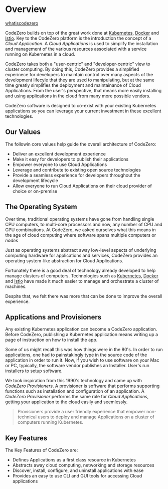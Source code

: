 # Overview #

[whatiscodezero](../_fragments/whatiscodezero.md ':include')

CodeZero builds on top of the great work done at [Kubernetes](http://kubernetes.io), [Docker](http://docker.com) and [Istio](http://istio.io). Key to the CodeZero platform is the introduction the concept of a *Cloud Application*. A *Cloud Applications* is used to simplify the installation and management of the various resources associated with a service running on Kubernetes in a cloud.

CodeZero takes both a "user-centric" and "developer-centric" view to cluster computing. By doing this, CodeZero provides a simplified experinece for developers to maintain control over many aspects of the development lifecyle that they are used to manipulating, but at the same time greatly simplifies the deployment and maintainance of Cloud Applications. From the user's perspective, that means more easily installing and using applications in the cloud from many more possible vendors.

CodeZero software is designed to co-exist with your existing Kubernetes applications so you can leverage your current investment in these excellent technologies.

## Our Values ##

The followin core values help guide the overall architecture of CodeZero:

* Deliver an excellent development experience
* Make it easy for developers to publish their applications
* Empower everyone to use Cloud Applications
* Leverage and contribute to existing open source technologies
* Provide a seamless experience for developers throughout the development lifecycle
* Allow  everyone to run Cloud Applications on their cloud provider of choice or on-premise

## The Operating System ##

Over time, traditional operating systems have gone from handling single CPU computers, to multi-core processors and now, any number of CPU and GPU combinations. At CodeZero, we asked ourselves what this means in the age of cloud computing where software spans multiple computers or *nodes*

Just as operating systems abstract away low-level aspects of underlying computing hardware for applications and services, CodeZero provides an operating system-like abstraction for Cloud Applications.

Fortunately there is a good deal of technology already developed to help manage clusters of computers. Technologies such as [Kubernetes](http://kubernetes.io), [Docker](http://docker.com) and [Istio](http://istio.io) have made it much easier to manage and orchestrate a cluster of machines.

Despite that, we felt there was more that can be done to improve the overall experience.

## Applications and Provisioners ##

Any existing Kubernetes application can become a CodeZero application. Before CodeZero, publishing a Kubernetes application means writing up a page of instruction on how to install the app.

Some of us might recall this was how things were in the 80's. In order to run applications, one had to painstakingly type in the source code of the application in order to run it. Now, if you wish to use software on your Mac or PC, typically, the software vendor publishes an Installer. User's run installers to setup software.

We took inspiration from this 1990's technology and came up with *CodeZero Provisioners*. A provisioner is software that performs supporting functions such as installation and configuration of an application. A *CodeZero Provisioner* performs the same role for *Cloud Applications*, getting your application to the cloud easily and seemlessly.

> Provisioners provide a user friendly experience that empower non-technical users to deploy and manage Applications on a cluster of computers running Kubernetes.

## Key Features ##

The Key Features of CodeZero are:

* Defines Applications as a first class resource in Kubernetes
* Abstracts away cloud computing, networking and storage resources
* Discover, install, configure, and uninstall applications with ease
* Provides an easy to use CLI and GUI tools for accessing Cloud applications
